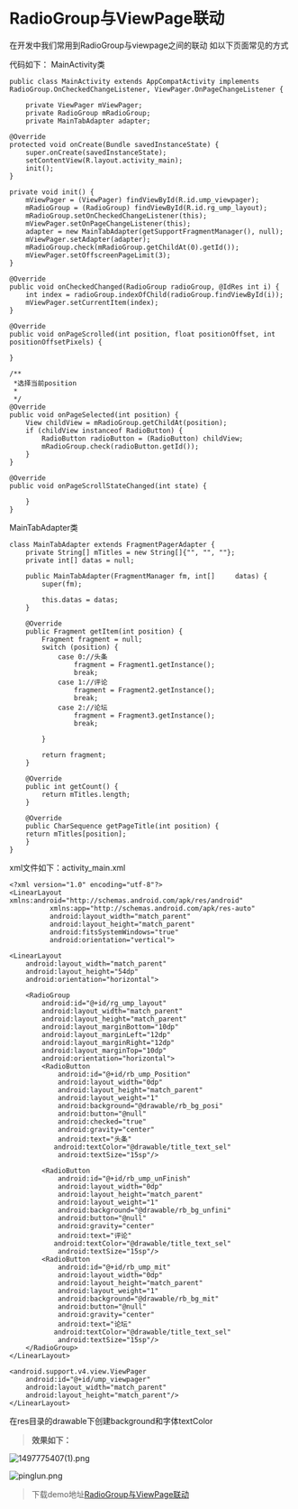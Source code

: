 
# RadioGroup与ViewPage联动

在开发中我们常用到RadioGroup与viewpage之间的联动
如以下页面常见的方式

代码如下：
MainActivity类


    public class MainActivity extends AppCompatActivity implements RadioGroup.OnCheckedChangeListener, ViewPager.OnPageChangeListener {

        private ViewPager mViewPager;
        private RadioGroup mRadioGroup;
        private MainTabAdapter adapter;

    @Override
    protected void onCreate(Bundle savedInstanceState) {
        super.onCreate(savedInstanceState);
        setContentView(R.layout.activity_main);
        init();
    }

    private void init() {
        mViewPager = (ViewPager) findViewById(R.id.ump_viewpager);
        mRadioGroup = (RadioGroup) findViewById(R.id.rg_ump_layout);
        mRadioGroup.setOnCheckedChangeListener(this);
        mViewPager.setOnPageChangeListener(this);
        adapter = new MainTabAdapter(getSupportFragmentManager(), null);
        mViewPager.setAdapter(adapter);
        mRadioGroup.check(mRadioGroup.getChildAt(0).getId());
        mViewPager.setOffscreenPageLimit(3);
    }

    @Override
    public void onCheckedChanged(RadioGroup radioGroup, @IdRes int i) {
        int index = radioGroup.indexOfChild(radioGroup.findViewById(i));
        mViewPager.setCurrentItem(index);
    }

    @Override
    public void onPageScrolled(int position, float positionOffset, int positionOffsetPixels) {

    }
    
    /**
     *选择当前position
     *
     */
    @Override
    public void onPageSelected(int position) {
        View childView = mRadioGroup.getChildAt(position);
        if (childView instanceof RadioButton) {
            RadioButton radioButton = (RadioButton) childView;
            mRadioGroup.check(radioButton.getId());
        }
    }

    @Override
    public void onPageScrollStateChanged(int state) {

        }
    }


MainTabAdapter类


    
    class MainTabAdapter extends FragmentPagerAdapter {
        private String[] mTitles = new String[]{"", "", ""};
        private int[] datas = null;

        public MainTabAdapter(FragmentManager fm, int[]     datas) {
            super(fm);

            this.datas = datas;
        }

        @Override
        public Fragment getItem(int position) {
            Fragment fragment = null;
            switch (position) {
                case 0://头条
                    fragment = Fragment1.getInstance();
                    break;
                case 1://评论
                    fragment = Fragment2.getInstance();
                    break;
                case 2://论坛
                    fragment = Fragment3.getInstance();
                    break;

            }

            return fragment;
        }

        @Override
        public int getCount() {
            return mTitles.length;
        }

        @Override
        public CharSequence getPageTitle(int position) {
        return mTitles[position];
        }
    }
    
    
xml文件如下：activity_main.xml


    <?xml version="1.0" encoding="utf-8"?>
    <LinearLayout xmlns:android="http://schemas.android.com/apk/res/android"
              xmlns:app="http://schemas.android.com/apk/res-auto"
              android:layout_width="match_parent"
              android:layout_height="match_parent"
              android:fitsSystemWindows="true"
              android:orientation="vertical">

    <LinearLayout
        android:layout_width="match_parent"
        android:layout_height="54dp"
        android:orientation="horizontal">

        <RadioGroup
            android:id="@+id/rg_ump_layout"
            android:layout_width="match_parent"
            android:layout_height="match_parent"
            android:layout_marginBottom="10dp"
            android:layout_marginLeft="12dp"
            android:layout_marginRight="12dp"
            android:layout_marginTop="10dp"
            android:orientation="horizontal">
            <RadioButton
                android:id="@+id/rb_ump_Position"
                android:layout_width="0dp"
                android:layout_height="match_parent"
                android:layout_weight="1"
                android:background="@drawable/rb_bg_posi"
                android:button="@null"
                android:checked="true"
                android:gravity="center"
                android:text="头条"
               android:textColor="@drawable/title_text_sel"
                android:textSize="15sp"/>

            <RadioButton
                android:id="@+id/rb_ump_unFinish"
                android:layout_width="0dp"
                android:layout_height="match_parent"
                android:layout_weight="1"
                android:background="@drawable/rb_bg_unfini"
                android:button="@null"
                android:gravity="center"
                android:text="评论"
               android:textColor="@drawable/title_text_sel"
                android:textSize="15sp"/>
            <RadioButton
                android:id="@+id/rb_ump_mit"
                android:layout_width="0dp"
                android:layout_height="match_parent"
                android:layout_weight="1"
                android:background="@drawable/rb_bg_mit"
                android:button="@null"
                android:gravity="center"
                android:text="论坛"
               android:textColor="@drawable/title_text_sel"
                android:textSize="15sp"/>
        </RadioGroup>
    </LinearLayout>

    <android.support.v4.view.ViewPager
        android:id="@+id/ump_viewpager"
        android:layout_width="match_parent"
        android:layout_height="match_parent"/>
    </LinearLayout>


在res目录的drawable下创建background和字体textColor

>**效果如下：**

![1497775407(1).png](http://upload-images.jianshu.io/upload_images/3012005-aa41e9d65fb3c2d6.png?imageMogr2/auto-orient/strip%7CimageView2/2/w/300)


![pinglun.png](http://upload-images.jianshu.io/upload_images/3012005-303809cda82b8db7.png?imageMogr2/auto-orient/strip%7CimageView2/2/w/300)

>下载demo地址[RadioGroup与ViewPage联动](https://github.com/eirunye/RadioGroupViewPage/tree/master)

